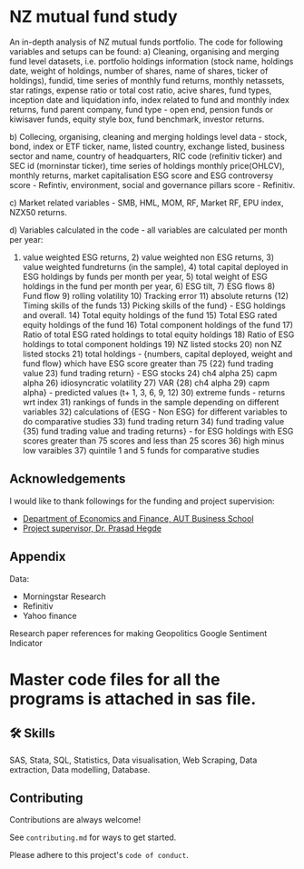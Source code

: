 
# NZ mutual fund study

An in-depth analysis of NZ mutual funds portfolio. The code for following variables and setups can be found: 
a) Cleaning, organising and merging fund level datasets, i.e. portfolio holdings information (stock name, holdings date, weight of holdings, number of shares, name of shares, ticker of holdings), fundid, time series of monthly fund returns, monthly netassets, star ratings, expense ratio or total cost ratio, acive shares, fund types, inception date and liquidation info, index related to fund and monthly index returns, fund parent company, fund type - open end, pension funds or kiwisaver funds, equity style box, fund benchmark, investor returns. 

b) Collecing, organising, cleaning and merging holdings level data - stock, bond, index or ETF ticker, name, listed country, exchange listed, business sector and name, country of headquarters, RIC code (refinitiv ticker) and SEC id (morninstar ticker), time series of holdings monthly price(OHLCV), monthly returns, market capitalisation ESG score and ESG controversy score - Refintiv, environment, social and governance pillars score - Refinitiv.

c) Market related variables - SMB, HML, MOM, RF, Market RF, EPU index, NZX50 returns.

d) Variables calculated in the code - all variables are calculated per month per year:

 1) value weighted ESG returns, 2) value weighted non ESG returns, 3) value weighted fundreturns (in the sample), 4) total capital deployed in ESG holdings by funds per month per year, 5) total weight of ESG holdings in the fund per month per year, 6) ESG tilt, 7) ESG flows 8) Fund flow 9) rolling volatility 10) Tracking error 11) absolute returns {12) Timing skills of the funds 13) Picking skills of the fund} - ESG holdings and overall. 14) Total equity holdings of the fund 15) Total ESG rated equity holdings of the fund 16) Total component holdings of the fund 17) Ratio of total ESG rated holdings to total equity holdings 18) Ratio of ESG holdings to total component holdings 19) NZ listed stocks 20) non NZ listed stocks 21) total holdings - {numbers, capital deployed, weight and fund flow} which have ESG score greater than 75 {22) fund trading value 23) fund trading return} - ESG stocks 24) ch4 alpha 25) capm alpha 26) idiosyncratic volatility 27) VAR {28) ch4 alpha 29) capm alpha} - predicted values (t+ 1, 3, 6, 9, 12) 30) extreme funds - returns wrt index 31) rankings of funds in the sample depending on different variables 32) calculations of {ESG - Non ESG} for different variables to do comparative studies 33) fund trading return 34) fund trading value {35) fund trading value and trading returns} - for ESG holdings with ESG scores greater than 75 scores and less than 25 scores 36) high minus low varaibles 37) quintile 1 and 5 funds for comparative studies 
## Acknowledgements

I would like to thank followings for the funding and project supervision:

 - [Department of Economics and Finance, AUT Business School](https://www.aut.ac.nz/research/academic-departments/economics-and-finance)
 - [Project supervisor, Dr. Prasad Hegde](https://academics.aut.ac.nz/prasad.hegde)


## Appendix

Data:

- Morningstar Research
- Refinitiv
- Yahoo finance

Research paper references for making Geopolitics Google Sentiment Indicator


# Master code files for all the programs is attached in sas file.





## 🛠 Skills
SAS, Stata, SQL, Statistics, Data visualisation, Web Scraping, Data extraction, Data modelling, Database.


## Contributing

Contributions are always welcome!

See `contributing.md` for ways to get started.

Please adhere to this project's `code of conduct`.

